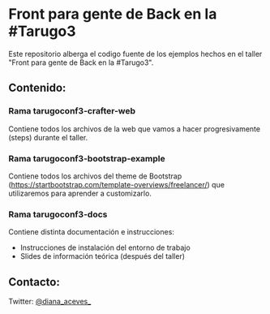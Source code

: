 Front para gente de Back en la #Tarugo3
=======================================
Este repositorio alberga el codigo fuente de los ejemplos hechos en el taller "Front para gente de Back en la #Tarugo3".

Contenido:
----------------------

### Rama tarugoconf3-crafter-web
Contiene todos los archivos de la web que vamos a hacer progresivamente (steps) durante el taller.

### Rama tarugoconf3-bootstrap-example
Contiene todos los archivos del theme de Bootstrap (https://startbootstrap.com/template-overviews/freelancer/) que utilizaremos para aprender a customizarlo.

### Rama tarugoconf3-docs
Contiene distinta documentación e instrucciones:
- Instrucciones de instalación del entorno de trabajo
- Slides de información teórica (después del taller)


Contacto:
----------------------
Twitter: [@diana_aceves_](https://twitter.com/diana_aceves_)
